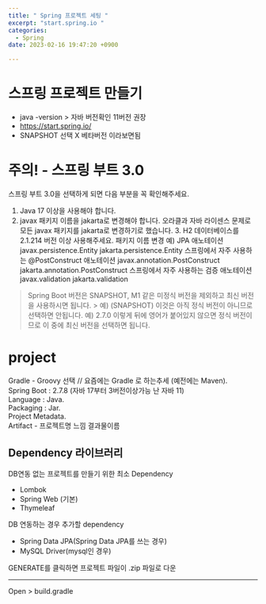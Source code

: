 ```yaml
---
title: " Spring 프로젝트 세팅 "
excerpt: "start.spring.io "
categories:
  - Spring
date: 2023-02-16 19:47:20 +0900

---
```




# 스프링 프로젝트 만들기

- java -version > 자바 버전확인  11버전 권장 
- https://start.spring.io/  
- SNAPSHOT 선택 X 베타버전 이라보면됨 

# 주의! - 스프링 부트 3.0
스프링 부트 3.0을 선택하게 되면 다음 부분을 꼭 확인해주세요.
1. Java 17 이상을 사용해야 합니다.
2. javax 패키지 이름을 jakarta로 변경해야 합니다.
오라클과 자바 라이센스 문제로 모든 javax 패키지를 jakarta로 변경하기로 했습니다. 3. H2 데이터베이스를 2.1.214 버전 이상 사용해주세요.
패키지 이름 변경 예) JPA 애노테이션
javax.persistence.Entity jakarta.persistence.Entity 스프링에서 자주 사용하는 @PostConstruct 애노테이션
javax.annotation.PostConstruct jakarta.annotation.PostConstruct
스프링에서 자주 사용하는 검증 애노테이션
javax.validation jakarta.validation


> Spring Boot 버전은 SNAPSHOT, M1 같은 미정식 버전을 제외하고 최신 버전을 사용하시면 됩니다. > 예) (SNAPSHOT) 이것은 아직 정식 버전이 아니므로 선택하면 안됩니다.
> 예) 2.7.0 이렇게 뒤에 영어가 붙어있지 않으면 정식 버전이므로 이 중에 최신 버전을 선택하면 됩니다.


# project 
Gradle - Groovy 선택 //  요즘에는 Gradle 로 하는추세 (예전에는 Maven).   
Spring Boot : 2.7.8  (자바 17부터 3버전이상가능 난 자바 11)   
Language : Java.     
Packaging : Jar.     
Project Metadata.     
Artifact - 프로젝트명 느낌 결과물이름   

## Dependency  라이브러리
DB연동 없는 프로젝트를 만들기 위한 최소 Dependency  
- Lombok  
- Spring Web (기본)  
- Thymeleaf  

DB 연동하는 경우 추가할 dependency  
- Spring Data JPA(Spring Data JPA를 쓰는 경우)  
- MySQL Driver(mysql인 경우)  
  
GENERATE를 클릭하면 프로젝트 파일이 .zip 파일로 다운  

-----------------

Open > build.gradle 


